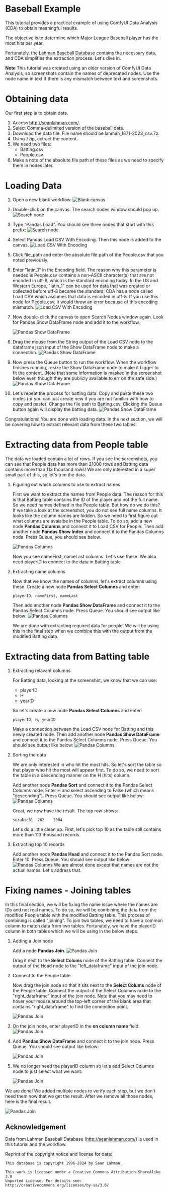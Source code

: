 # Baseball Example
This tutorial provides a practical example of using ComfyUI Data Analysis (CDA) to obtain meaningful results.

The objective is to determine which Major League Baseball player has the most hits per year.

Fortunately, the [Lahman Baseball Database](http://seanlahman.com/) contains the necessary data, and CDA simplifies the extraction process. Let's dive in.

**Note**
This tutorial was created using an older version of ComfyUI Data Analysis, so screenshots contain the names of deprecated nodes.  Use the node name in text if there is any mismatch between text and screenshots.

# Obtaining data
Our first step is to obtain data.
1. Access http://seanlahman.com/.
2. Select Comma-delimited version of the baseball data.
3. Download the data file. File name should be lahman_1871-2023_csv.7z.
4. Using 7zip, extract the content.
5. We need two files:
   * Batting.csv
   * People.csv
6. Make a note of the absolute file path of these files as we need to specify them in nodes later.

# Loading Data
1. Open a new blank workflow.
![Blank canvas](images/blank_canvas.png)

2. Double-click on the canvas.
   The search nodes window should pop up.
  ![Search node](images/search_nodes1.png)

3. Type "Pandas Load".
   You should see three nodes that start with this prefix:
  ![Search node](images/search_nodes2.png)

4. Select Pandas Load CSV With Encoding.
   Then this node is added to the canvas.
   ![Load CSV With Encoding](images/load_csv_with_encoding.png)

5. Click file_path and enter the absolute file path of the People.csv that you noted previously.

6. Enter "latin_1" in the Encoding field.  The reason why this parameter is needed is People.csv contains a non-ASCII character(s) that are not encoded in utf-8, which is the standard encoding today. In the US and Western Europe, "latin_1" can be used for data that was created or collected before utf-8 became the standard.
   CDA has a node called Load CSV which assumes that data is encoded in utf-8. If you use this node for People.csv, it would throw an error because of this encoding mismatch.
   ![Load CSV With Encoding](images/load_csv_with_encoding2.png)


7. Now double-click the canvas to open Search Nodes window again. Look for Pandas Show DataFrame node and add it to the workflow.

   ![Pandas Show DataFrame](images/load_csv_show_dataframe.png)

8. Drag the mouse from the String output of the Load CSV node to the dataframe json input of the Show DataFrame node to make a connection.
   ![Pandas Show DataFrame](images/load_csv_show_dataframe2.png)

9. Now press the Queue button to run the workflow. When the workflow finishes running, resize the Show DataFrame node to make it bigger to fit the content.  (Note that some information is masked in the screenshot below even though they are publicly available to err on the safe side.)
   ![Pandas Show DataFrame](images/load_csv_show_dataframe3.jpg)

10. Let's repeat the process for batting data. Copy and paste these two nodes (or you can just create new if you are not familiar with how to copy and paste). Change the file path to Batting.csv. Clicking the Queue button again will display the batting data.
   ![Pandas Show DataFrame](images/batting.png)

Congratulations! You are done with loading data.  In the next section, we will be covering how to extract relevant data from these two tables.

# Extracting data from People table
The data we loaded contain a lot of rows.
If you see the screenshots, you can see that People data has more than 21000 rows and Batting data contains more than 113 thousand rows! We are only interested in a super small part of this, so let's trim the data.

1. Figuring out which columns to use to extract names

   First we want to extract the names from People data. The reason for this is that Batting table contains the ID of the player and not the full name. So we need names defined in the People table. But how do we do this? If we take a look at the screenshot, you do not see full name columns. It looks like the column names are hidden. So we need to first figure out what columns are avaialbe in the People table.
   To do so, add a new node **Pandas Columns** and connect it to Load CSV for People.
   Then add another node **Pandas Show Index** and connect it to the Pandas Columns node. Press Queue, you should see below.

   ![Pandas Columns](images/people_columns.png)

   Now you see nameFirst, nameLast columns. Let's use these. We also need playerID to connect to the data in Batting table.

2. Extracting name columns

   Now that we know the names of columns, let's extract columns using these.
   Create a new node **Pandas Select Columns** and enter:
   ```
   playerID, nameFirst, nameLast
   ```
   Then add another node **Pandas Show DataFrame** and connect it to the Pandas Select Columns node. 
   Press Queue. You should see output like below:
   ![Pandas Columns](images/people_select_columns.png)

   We are done with extracting required data for people.  We will be using this in the final step when we combine this with the output from the modified Batting data.

# Extracting data from Batting table

1. Extracting relavant columns

   For Batting data, looking at the screenshot, we know that we can use:
   * playerID
   * H
   * yearID
  
   So let's create a new node **Pandas Select Columns** and enter:
   ```
   playerID, H, yearID
   ```
   Make a connection between the Load CSV node for Batting and this newly created node.
   Then add another node **Pandas Show DataFrame** and connect it to the Pandas Select Columns node. 
   Press Queue. You should see output like below:
   ![Pandas Columns](images/batting_select_columns.png)

2. Sorting the data
   
   We are only interested in who hit the most hits. So let's sort the table so that player who hit the most will appear first. To do so, we need to sort the table in a descending manner on the H (hits) column.

   Add another node **Pandas Sort** and connect it to the Pandas Select Columns node.
   Enter H and select ascending to False (which means "descending").
   Press Queue. You should see output like below:
   ![Pandas Columns](images/batting_sort.png)

   Great, we now have the result. The top row shows:
   ```
   suzukic01  262    2004
   ```
   Let's do a little clean up. First, let's pick top 10 as the table still contains more than 113 thousand records.

3. Extracting top 10 records

   Add another node **Pandas Head** and connect it to the Pandas Sort node.
   Enter 10.
   Press Queue. You should see output like below:
   ![Pandas Columns](images/batting_head.png)
   We are almost done except that names are not the actual names. Let's address that.

# Fixing names - Joining tables
In this final section, we will be fixing the name issue where the names are IDs and not real names. To do so, we will be combining the data from the modified People table with the modified Batting table. This process of combining is called "joining". To join two tables, we need to have a common column to match data from two tables. Fortunately, we have the playerID column in both tables which we will be using in the below steps.

1. Adding a Join node

   Add a node **Pandas Join**.
   ![Pandas Join](images/baseball_join1.png)   

   Drag it next to the **Select Colums** node of the Batting table.
   Connect the output of the Head node to the "left_dataframe" input of the join node.

2. Connect to the People table

   Now drag the join node so that it sits next to the **Select Colums** node of the People table.
   Connect the output of the Select Columns node to the "right_dataframe" input of the join node. Note that you may need to hover your mouse around the top-left corner of the blank area that contains "right_dataframe" to find the connection point.

   ![Pandas Join](images/baseball_join2.png)

3. On the join node, enter playerID in the **on column name** field.
   ![Pandas Join](images/baseball_join3.png)

4. Add **Pandas Show DataFrame** and connect it to the join node.
   Press Queue. You should see output like below:

   ![Pandas Join](images/baseball_join4.png)

5. We no longer need the playerID column so let's add Select Columns node to just select what we want:

   ![Pandas Join](images/baseball_join5.png)

We are done!
We added multiple nodes to verify each step, but we don't need them now that we get the result. After we remove all those nodes, here is the final result.

   ![Pandas Join](images/baseball_final.png)

## Acknowledgement
Data from Lahman Baseball Database (http://seanlahman.com/) is used in this tutorial and the workflow.

Reprint of the copyright notice and license for data:
```
This database is copyright 1996-2024 by Sean Lahman.

This work is licensed under a Creative Commons Attribution-ShareAlike 3.0
Unported License. For details see: http://creativecommons.org/licenses/by-sa/3.0/
```